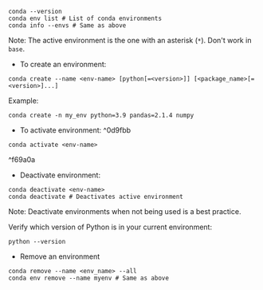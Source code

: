 ```Conda
conda --version
conda env list # List of conda environments
conda info --envs # Same as above
```
Note: The active environment is the one with an asterisk (`*`). Don't work in `base`.

- To create an environment:
```Conda
conda create --name <env-name> [python[=<version>]] [<package_name>[=<version>]...]
```

Example:
```Conda
conda create -n my_env python=3.9 pandas=2.1.4 numpy
```

- To activate environment: ^0d9fbb
```Conda
conda activate <env-name>
```

^f69a0a

- Deactivate environment:
```Conda
conda deactivate <env-name>
conda deactivate # Deactivates active environment
```
Note: Deactivate environments when not being used is a best practice.

Verify which version of Python is in your current environment:

```Conda
python --version
```

- Remove an environment
```Conda
conda remove --name <env_name> --all
conda env remove --name myenv # Same as above
```
